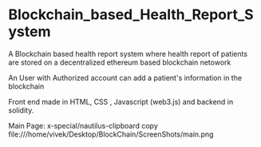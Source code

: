 # Blockchain_based_Health_Report_System
A Blockchain based health report system where health report of patients are stored on a decentralized ethereum based blockchain netowork

An User with Authorized account can add a patient's information in the blockchain

Front end made in HTML, CSS , Javascript (web3.js) and backend in solidity.

Main Page:
x-special/nautilus-clipboard
copy
file:///home/vivek/Desktop/BlockChain/ScreenShots/main.png
